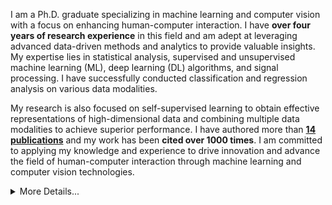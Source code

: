 <p>
  I am a Ph.D. graduate specializing in machine learning and computer vision with a focus on enhancing human-computer interaction. I have <b>over four years of research experience</b> in this field and am adept at leveraging advanced data-driven methods and analytics to provide valuable insights. My expertise lies in statistical analysis, supervised and unsupervised machine learning (ML), deep learning (DL) algorithms, and signal processing. I have successfully conducted classification and regression analysis on various data modalities.

My research is also focused on self-supervised learning to obtain effective representations of high-dimensional data and combining multiple data modalities to achieve superior performance. I have authored more than <a href="https://scholar.google.com/citations?user=sCo50tYAAAAJ&hl=en" target="_blank"><b>14 publications</b></a> and my work has been <b>cited over 1000 times</b>. I am committed to applying my knowledge and experience to drive innovation and advance the field of human-computer interaction through machine learning and computer vision technologies.
</p>

<details>
  <summary>More Details...</summary>
  <p align="left"> <img src="https://komarev.com/ghpvc/?username=asheeshcric" alt="asheeshcric" /> </p>

<p align="center">
  <img align="left" src="https://github-readme-stats.vercel.app/api?username=asheeshcric&count_private=true&show_icons=true&theme=radical" alt="asheeshcric"/>
  <img align="right" src="https://github-readme-stats.vercel.app/api/top-langs/?username=asheeshcric&theme=light&hide_langs_below=1"/>
</p>

<p align="center">
  <a href="https://jashish.com.np" target="_blank"><img align="center" src="https://cdn.jsdelivr.net/npm/simple-icons@3.0.1/icons/internetexplorer.svg" alt="jashish" height="40" width="40" /></a>
  <a href="https://twitter.com/ashiz2013" target="_blank"><img align="center" src="https://cdn.jsdelivr.net/npm/simple-icons@3.0.1/icons/twitter.svg" alt="ashiz2013" height="40" width="40" /></a>
  <a href="https://linkedin.com/in/asheeshcric" target="_blank"><img align="center" src="https://cdn.jsdelivr.net/npm/simple-icons@3.0.1/icons/linkedin.svg" alt="asheeshcric" height="40" width="40" /></a>
  <a href="https://scholar.google.com/citations?user=sCo50tYAAAAJ&hl=en" target="_blank"><img align="center" src="https://cdn.jsdelivr.net/npm/simple-icons@3.0.1/icons/googlescholar.svg" alt="asheeshcric" height="40" width="40" /></a>
</p>



<!--
**asheeshcric/asheeshcric** is a ✨ _special_ ✨ repository because its `README.md` (this file) appears on your GitHub profile.

Here are some ideas to get you started:

- 🔭 I’m currently working on ...
- 🌱 I’m currently learning ...
- 👯 I’m looking to collaborate on ...
- 🤔 I’m looking for help with ...
- 💬 Ask me about ...
- 📫 How to reach me: ...
- 😄 Pronouns: ...
- ⚡ Fun fact: ...
-->

</details>
